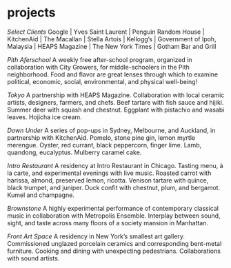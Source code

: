 <h1>projects</h1>
<p><em>Select Clients</em> Google | Yves Saint Laurent | Penguin Random House | KitchenAid | The Macallan | Stella Artois | Kellogg’s | Government of Ipoh, Malaysia | HEAPS Magazine | The New York Times | Gotham Bar and Grill</p>
<p><em>Pith Aferschool</em> A weekly free after-school program, organized in collaboration with City Growers, for middle-schoolers in the Pith neighborhood. Food and flavor are great lenses through which to examine political, economic, social, environmental, and physical well-being!</p>
<p><em>Tokyo</em> A partnership with HEAPS Magazine. Collaboration with local ceramic artists, designers, farmers, and chefs. Beef tartare with fish sauce and hijiki. Summer deer with squash and chestnut. Eggplant with pistachio and wasabi leaves. Hojicha ice cream.</p>
<p><em>Down Under</em> A series of pop-ups in Sydney, Melbourne, and Auckland, in partnership with KitchenAid. Pomelo, stone pine gin, lemon myrtle merengue. Oyster, red currant, black peppercorn, finger lime. Lamb, quandong, eucalyptus. Mulberry caramel cake.</p>
<p><em>Intro Restaurant</em> A residency at Intro Restaurant in Chicago. Tasting menu, à la carte, and experimental evenings with live music. Roasted carrot with harissa, almond, preserved lemon, ricotta. Venison tartare with quince, black trumpet, and juniper. Duck confit with chestnut, plum, and bergamot. Kumel and champagne.</p>
<p><em>Brownstone</em> A highly experimental performance of contemporary classical music in collaboration with Metropolis Ensemble. Interplay between sound, sight, and taste across many floors of a society mansion in Manhattan.</p>
<p><em>Front Art Space</em> A residency in New York’s smallest art gallery. Commissioned unglazed porcelain ceramics and corresponding bent-metal furniture. Cooking and dining with unexpecting pedestrians. Collaborations with sound artists.</p>
